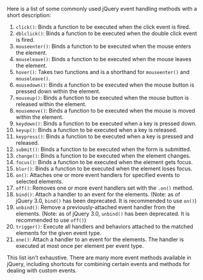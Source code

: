 Here is a list of some commonly used jQuery event handling methods with a short description:

1. `click()`: Binds a function to be executed when the click event is fired.
2. `dblclick()`: Binds a function to be executed when the double click event is fired.
3. `mouseenter()`: Binds a function to be executed when the mouse enters the element.
4. `mouseleave()`: Binds a function to be executed when the mouse leaves the element.
5. `hover()`: Takes two functions and is a shorthand for `mouseenter()` and `mouseleave()`.
6. `mousedown()`: Binds a function to be executed when the mouse button is pressed down within the element.
7. `mouseup()`: Binds a function to be executed when the mouse button is released within the element.
8. `mousemove()`: Binds a function to be executed when the mouse is moved within the element.
9. `keydown()`: Binds a function to be executed when a key is pressed down.
10. `keyup()`: Binds a function to be executed when a key is released.
11. `keypress()`: Binds a function to be executed when a key is pressed and released.
12. `submit()`: Binds a function to be executed when the form is submitted.
13. `change()`: Binds a function to be executed when the element changes.
14. `focus()`: Binds a function to be executed when the element gets focus.
15. `blur()`: Binds a function to be executed when the element loses focus.
16. `on()`: Attaches one or more event handlers for specified events to selected elements.
17. `off()`: Removes one or more event handlers set with the `.on()` method.
18. `bind()`: Attach a handler to an event for the elements. (Note: as of jQuery 3.0, `bind()` has been deprecated. It is recommended to use `on()`)
19. `unbind()`: Remove a previously-attached event handler from the elements. (Note: as of jQuery 3.0, `unbind()` has been deprecated. It is recommended to use `off()`)
20. `trigger()`: Execute all handlers and behaviors attached to the matched elements for the given event type.
21. `one()`: Attach a handler to an event for the elements. The handler is executed at most once per element per event type.

This list isn't exhaustive. There are many more event methods available in jQuery, including shortcuts for combining certain events and methods for dealing with custom events.
